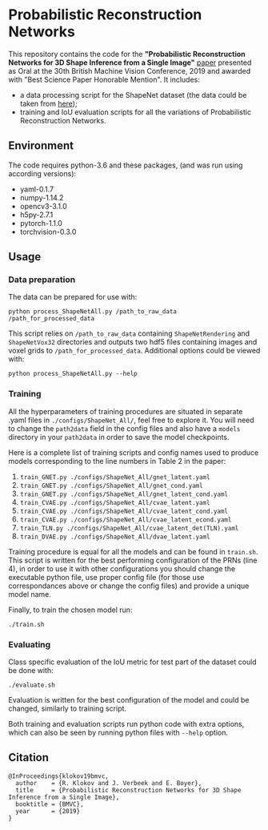 # Probabilistic Reconstruction Networks
This repository contains the code for the **"Probabilistic Reconstruction Networks for 3D Shape Inference from a Single Image"** [paper](https://arxiv.org/abs/1908.07475) presented as Oral at the 30th British Machine Vision Conference, 2019 and awarded with "Best Science Paper Honorable Mention".
It includes:
- a data processing script for the ShapeNet dataset (the data could be taken from [here](https://github.com/chrischoy/3D-R2N2));
- training and IoU evaluation scripts for all the variations of Probabilistic Reconstruction Networks.

## Environment
The code requires python-3.6 and these packages, (and was run using according versions):
- yaml-0.1.7
- numpy-1.14.2
- opencv3-3.1.0
- h5py-2.7.1
- pytorch-1.1.0
- torchvision-0.3.0

## Usage
### Data preparation
The data can be prepared for use with:
```
python process_ShapeNetAll.py /path_to_raw_data /path_for_processed_data
```
This script relies on `/path_to_raw_data` containing `ShapeNetRendering` and `ShapeNetVox32` directories and outputs two hdf5 files containing images and voxel grids to `/path_for_processed_data`. Additional options could be viewed with:
```
python process_ShapeNetAll.py --help
```

### Training
All the hyperparameters of training procedures are situated in separate .yaml files in `./configs/ShapeNet_All/`, feel free to explore it. You will need to change the `path2data` field in the config files and also have a `models` directory in your `path2data` in order to save the model checkpoints.

Here is a complete list of training scripts and config names used to produce models corresponding to the line numbers in Table 2 in the paper:
1. `train_GNET.py ./configs/ShapeNet_All/gnet_latent.yaml`
2. `train_GNET.py ./configs/ShapeNet_All/gnet_cond.yaml`
3. `train_GNET.py ./configs/ShapeNet_All/gnet_latent_cond.yaml`
4. `train_CVAE.py ./configs/ShapeNet_All/cvae_latent.yaml`
5. `train_CVAE.py ./configs/ShapeNet_All/cvae_latent_cond.yaml`
6. `train_CVAE.py ./configs/ShapeNet_All/cvae_latent_econd.yaml`
7. `train_TLN.py ./configs/ShapeNet_All/cvae_latent_det(TLN).yaml`
8. `train_DVAE.py ./configs/ShapeNet_All/dvae_latent.yaml`

Training procedure is equal for all the models and can be found in `train.sh`. This script is written for the best performing configuration of the PRNs (line 4), in order to use it with other configurations you should change the executable python file, use proper config file (for those use correspondances above or change the config files) and provide a unique model name.

Finally, to train the chosen model run:
```
./train.sh
```

### Evaluating
Class specific evaluation of the IoU metric for test part of the dataset could be done with:
```
./evaluate.sh
```
Evaluation is written for the best configuration of the model and could be changed, similarly to training script.

Both training and evaluation scripts run python code with extra options, which can also be seen by running python files with `--help` option.

## Citation
```
@InProceedings{klokov19bmvc,
  author    = {R. Klokov and J. Verbeek and E. Boyer},
  title     = {Probabilistic Reconstruction Networks for 3D Shape Inference from a Single Image},
  booktitle = {BMVC},
  year      = {2019}
}
```
